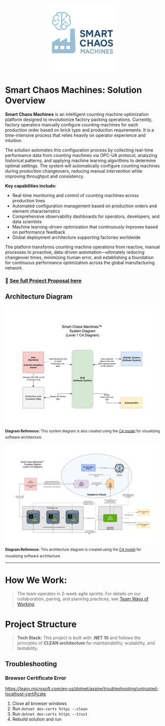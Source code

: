 <p align="center">
  <img src="Documentation/SmartChaosMachines_Logo.png" alt="Smart Chaos Machines Logo" width="220" />
</p>

# **Smart Chaos Machines: Solution Overview**

**Smart Chaos Machines** is an intelligent counting machine optimization platform designed to revolutionize factory packing operations. Currently, factory operators manually configure counting machines for each production order based on brick type and production requirements. It is a time-intensive process that relies heavily on operator experience and intuition.

The solution automates this configuration process by collecting real-time performance data from counting machines via OPC-UA protocol, analyzing historical patterns, and applying machine learning algorithms to determine optimal settings. The system will automatically configure counting machines during production changeovers, reducing manual intervention while improving throughput and consistency.

**Key capabilities include:**
- Real-time monitoring and control of counting machines across production lines
- Automated configuration management based on production orders and element characteristics  
- Comprehensive observability dashboards for operators, developers, and data scientists
- Machine learning-driven optimization that continuously improves based on performance feedback
- Global deployment architecture supporting factories worldwide

The platform transforms counting machine operations from reactive, manual processes to proactive, data-driven automation—ultimately reducing changeover times, minimizing human error, and establishing a foundation for continuous performance optimization across the global manufacturing network.

### 📄 **[See full Project Proposal here](Documentation/Project%20Proposal.md)**


## Architecture Diagram ##


![C4 Level 1 - System Diagram](Documentation/Architecture%20Diagrams/C4%20Level%201%20-%20System%20Diagram.png)
<sub>**Diagram Reference:** This system diagram is also created using the <a href="https://c4model.com/" target="_blank">C4 model</a> for visualizing software architecture.</sub>


![C4 Level 2 - Container Diagram](Documentation/Architecture%20Diagrams/C4%20Level%202%20-%20Container%20Diagram.png)
<sub>**Diagram Reference:** This architecture diagram is created using the <a href="https://c4model.com/" target="_blank">C4 model</a> for visualizing software architecture.</sub>


---

# **How We Work:** 

> The team operates in 2-week agile sprints. For details on our collaboration, pairing, and planning practices, see [Team Ways of Working](#team-ways-of-working).



# **Project Structure**

> **Tech Stack:** This project is built with **.NET 10** and follows the principles of **CLEAN architecture** for maintainability, scalability, and testability.


## Troubleshooting

### Browser Certificate Error

https://learn.microsoft.com/en-us/dotnet/aspire/troubleshooting/untrusted-localhost-certificate

1. Close all browser windows
2. Run `dotnet dev-certs https --clean`
3. Run `dotnet dev-certs https --trust`
4. Rebuild solution and run